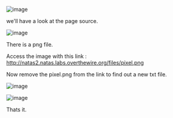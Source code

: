 ![image](https://github.com/user-attachments/assets/0fd8495c-d57d-4879-937d-95a423101e21)

we'll have a look at the page source.

![image](https://github.com/user-attachments/assets/cd1aadb3-1a42-4949-a3e6-4fc830468d3f)

There is a png file. 

Access the image with this link : http://natas2.natas.labs.overthewire.org/files/pixel.png


Now remove the pixel.png from the link to find out a new txt file.


![image](https://github.com/user-attachments/assets/b35b546e-d82a-440e-9400-a45ecf26b80d)

![image](https://github.com/user-attachments/assets/ae3c63d7-489b-4439-878b-3a207568a351)

Thats it.
